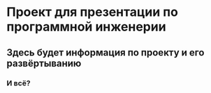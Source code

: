 # Проект для презентации по программной инженерии

## Здесь будет информация по проекту и его развёртыванию

### И всё?